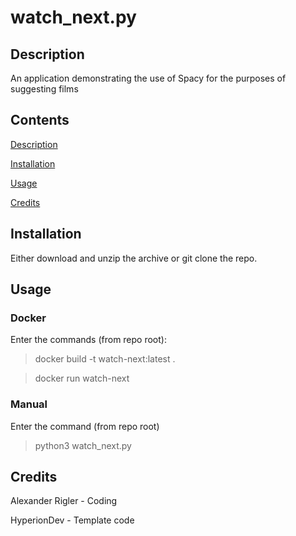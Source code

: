 # watch_next.py

<a name ="description">

## Description

An application demonstrating the use of Spacy for the purposes of suggesting films

<a name ="contents">

## Contents

[Description](#description)

[Installation](#installation)

[Usage](#usage)

[Credits](#credits)

<a name ="installation">

## Installation

Either download and unzip the archive or git clone the repo.

<a name ="usage">

## Usage

### Docker
Enter the commands (from repo root):
> docker build -t watch-next:latest .

> docker run watch-next

### Manual

Enter the command (from repo root)
> python3 watch_next.py

<a name ="credits"> 

## Credits

Alexander Rigler - Coding

HyperionDev - Template code